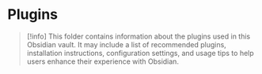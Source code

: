 # Plugins

> [!info]
> This folder contains information about the plugins used in this Obsidian vault. It may include a list of recommended plugins, installation instructions, configuration settings, and usage tips to help users enhance their experience with Obsidian.
